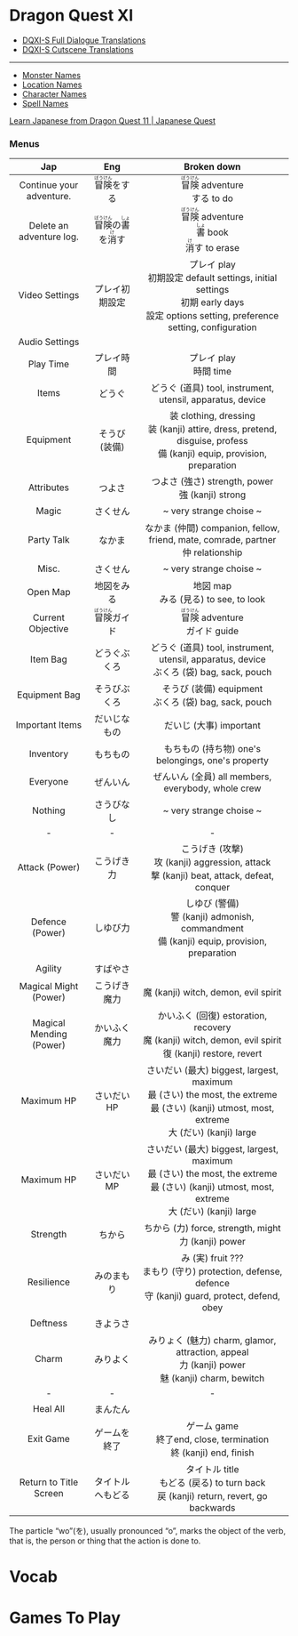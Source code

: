 # Dragon Quest XI
- [DQXI-S Full Dialogue Translations](https://docs.google.com/spreadsheets/d/1QEsDkfFBLGZtDkybJefVQZ35wSFewPCNfTBJRpyMR5Y/edit#gid=2128872957)
- [DQXI-S Cutscene Translations](https://docs.google.com/spreadsheets/d/1QEsDkfFBLGZtDkybJefVQZ35wSFewPCNfTBJRpyMR5Y/edit#gid=2128872957)

---

- [Monster Names](https://www.nexusmods.com/dragonquestxi/articles/7)
- [Location Names](https://www.nexusmods.com/dragonquestxi/articles/8)
- [Character Names](https://www.nexusmods.com/dragonquestxi/articles/12)
- [Spell Names](https://www.nexusmods.com/dragonquestxi/articles/6)

[Learn Japanese from Dragon Quest 11 | Japanese Quest](https://www.youtube.com/playlist?list=PLUiSI6qGVDKuIxBYyiL1AHInwe7_HZc5B)

### Menus

|Jap|Eng|Broken down
|:-:|:-:|:-:
|Continue your adventure.|<ruby>冒<rt>ぼう</rt>険<rt>けん</rt></ruby>をする|<ruby>冒<rt>ぼう</rt>険<rt>けん</rt></ruby> adventure<br>する to do
|Delete an adventure log.|<ruby>冒<rt>ぼう</rt>険<rt>けん</rt></ruby>の<ruby>書<rt>しょ</rt></ruby>を<ruby>消<rt>け</rt></ruby>す|<ruby>冒<rt>ぼう</rt>険<rt>けん</rt></ruby> adventure<br><ruby>書<rt>しょ</rt></ruby> book<br><ruby>消<rt>け</rt></ruby>す to erase
|Video Settings|プレイ初期設定|プレイ play<br>初期設定 default settings, initial settings<br>初期 early days<br>設定 options setting, preference setting, configuration 
|Audio Settings|
|Play Time|プレイ時間|プレイ play<br>時間 time<br>
|Items|どうぐ|どうぐ (道具) tool, instrument, utensil, apparatus, device
|Equipment|そうび (装備)|装 clothing, dressing<br>装 (kanji) attire, dress, pretend, disguise, profess<br>備 (kanji) equip, provision, preparation
|Attributes|つよさ|つよさ (強さ) strength, power<br>強 (kanji) strong
|Magic|さくせん|~ very strange choise ~
|Party Talk|なかま|なかま (仲間) companion, fellow, friend, mate, comrade, partner<br>仲 relationship
|Misc.|さくせん|~ very strange choise ~
|Open Map|地図をみる|地図 map<br>みる (見る) to see, to look
|Current Objective|<ruby>冒<rt>ぼう</rt>険<rt>けん</rt></ruby>ガイド|<ruby>冒<rt>ぼう</rt>険<rt>けん</rt></ruby> adventure<br>ガイド guide
|Item Bag|どうぐぶくろ|どうぐ (道具) tool, instrument, utensil, apparatus, device<br>ぶくろ (袋) bag, sack, pouch
|Equipment Bag|そうびぶくろ|そうび (装備) equipment<br>ぶくろ (袋) bag, sack, pouch
|Important Items|だいじなもの|だいじ (大事) important<br>
|Inventory|もちもの|もちもの (持ち物) one's belongings, one's property
|Everyone|ぜんいん|ぜんいん (全員) all members, everybody, whole crew
|Nothing|さうびなし|~ very strange choise ~
|-|-|-
|Attack (Power)|こうげき力|こうげき (攻撃)<br>攻 (kanji) aggression, attack<br>撃 (kanji) beat, attack, defeat, conquer
|Defence (Power)|しゆび力|しゆび (警備)<br>警 (kanji) admonish, commandment<br>備 (kanji) equip, provision, preparation
|Agility|すばやさ|
|Magical Might (Power)|こうげき魔力|魔 (kanji) witch, demon, evil spirit
|Magical Mending (Power)|かいふく魔力|かいふく (回復) estoration, recovery<br>魔 (kanji) witch, demon, evil spirit<br>復 (kanji) restore, revert
|Maximum HP|さいだいHP|さいだい (最大) biggest, largest, maximum<br>最 (さい) the most, the extreme<br>最 (さい) (kanji) utmost, most, extreme<br>大 (だい) (kanji) large 
|Maximum HP|さいだいMP|さいだい (最大) biggest, largest, maximum<br>最 (さい) the most, the extreme<br>最 (さい) (kanji) utmost, most, extreme<br>大 (だい) (kanji) large 
|Strength|ちから|ちから (力) force, strength, might<br>力 (kanji) power
|Resilience|みのまもり|み (実) fruit ???<br>まもり (守り) protection, defense, defence<br>守 (kanji) guard, protect, defend, obey
|Deftness|きようさ|
|Charm|みりよく|みりょく (魅力) charm, glamor, attraction, appeal<br>力 (kanji) power<br>魅 (kanji) charm, bewitch
|-|-|-
|Heal All|まんたん|
|Exit Game|ゲームを終了|ゲーム game<br>終了end, close, termination<br>終 (kanji) end, finish
|Return to Title Screen|タイトルへもどる|タイトル title<br>もどる (戻る) to turn back<br>戻 (kanji) return, revert, go backwards




The particle “wo”(を), usually pronounced “o”, marks the object of the verb, that is, the person or thing that the action is done to.


# Vocab

# Games To Play


